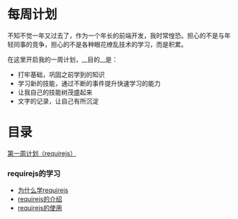 # 每周计划
不知不觉一年又过去了，作为一个年长的前端开发，我时常惶恐。担心的不是与年轻同事的竞争，担心的不是各种眼花缭乱技术的学习，而是积累。

在这里开启我的一周计划，__目的__是：

* 打牢基础，巩固之前学到的知识
* 学习新的技能，通过不断的事件提升快速学习的能力
* 让我自己的技能树茂盛起来
* 文字的记录，让自己有所沉淀

# 目录

[第一周计划（requirejs）](#1-week)

### <a name="1-week"></a>requirejs的学习

* [为什么学requirejs](https://github.com/little-white/weekly-plan/tree/master/1-week#为什么学requirejs)
* [requirejs的介绍](https://github.com/little-white/weekly-plan/tree/master/1-week#requirejs的介绍)
* [requirejs的使用](https://github.com/little-white/weekly-plan/tree/master/1-week#requirejs的使用)